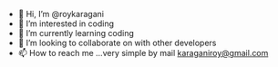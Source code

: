 - 👋 Hi, I’m @roykaragani
- 👀 I’m interested in coding 
- 🌱 I’m currently learning coding 
- 💞️ I’m looking to collaborate on with other developers
- 📫 How to reach me ...very simple by mail karaganiroy@gmail.com

<!---
roykaragani/roykaragani is a ✨ special ✨ repository because its `README.md` (this file) appears on your GitHub profile.
You can click the Preview link to take a look at your changes.
--->
